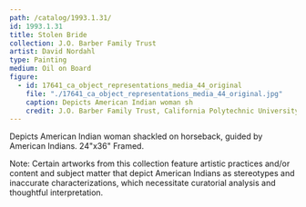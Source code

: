 ```yaml
---
path: /catalog/1993.1.31/
id: 1993.1.31
title: Stolen Bride
collection: J.O. Barber Family Trust
artist: David Nordahl
type: Painting
medium: Oil on Board
figure:
  - id: 17641_ca_object_representations_media_44_original
    file: "./17641_ca_object_representations_media_44_original.jpg"
    caption: Depicts American Indian woman sh
    credit: J.O. Barber Family Trust, California Polytechnic University\nThe images associated with the objects on this website are protected under United States copyright laws. We are pleased to share these materials as an educational resource for the public for non-commercial, educational and personal use only, or for fair use as defined by law.
---
```

Depicts American Indian woman shackled on horseback, guided by American Indians. 
24"x36" Framed. 

Note: Certain artworks from this collection feature artistic practices and/or content and subject matter that depict American Indians as stereotypes and inaccurate characterizations, which necessitate curatorial analysis and thoughtful interpretation.

